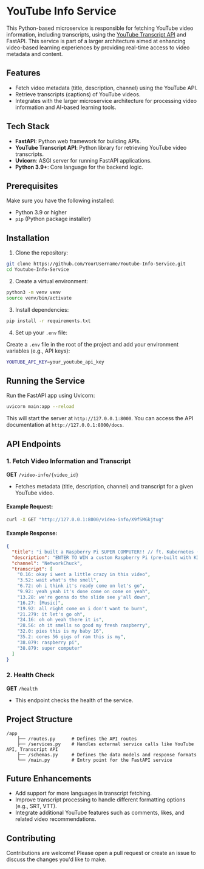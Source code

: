 # YouTube Info Service

This Python-based microservice is responsible for fetching YouTube video information, including transcripts, using the [YouTube Transcript API](https://pypi.org/project/youtube-transcript-api/) and FastAPI. This service is part of a larger architecture aimed at enhancing video-based learning experiences by providing real-time access to video metadata and content.

## Features
- Fetch video metadata (title, description, channel) using the YouTube API.
- Retrieve transcripts (captions) of YouTube videos.
- Integrates with the larger microservice architecture for processing video information and AI-based learning tools.

## Tech Stack
- **FastAPI**: Python web framework for building APIs.
- **YouTube Transcript API**: Python library for retrieving YouTube video transcripts.
- **Uvicorn**: ASGI server for running FastAPI applications.
- **Python 3.9+**: Core language for the backend logic.

## Prerequisites
Make sure you have the following installed:
- Python 3.9 or higher
- `pip` (Python package installer)

## Installation

1. Clone the repository:

```bash
git clone https://github.com/YourUsername/Youtube-Info-Service.git
cd Youtube-Info-Service
```

2. Create a virtual environment:

```bash
python3 -m venv venv
source venv/bin/activate
```

3. Install dependencies:

```bash
pip install -r requirements.txt
```

4. Set up your `.env` file:

Create a `.env` file in the root of the project and add your environment variables (e.g., API keys):

```bash
YOUTUBE_API_KEY=your_youtube_api_key
```

## Running the Service

Run the FastAPI app using Uvicorn:

```bash
uvicorn main:app --reload
```

This will start the server at `http://127.0.0.1:8000`. You can access the API documentation at `http://127.0.0.1:8000/docs`.

## API Endpoints

### 1. Fetch Video Information and Transcript

**GET** `/video-info/{video_id}`

- Fetches metadata (title, description, channel) and transcript for a given YouTube video.

#### Example Request:

```bash
curl -X GET "http://127.0.0.1:8000/video-info/X9fSMGkjtug"
```

#### Example Response:

```json
{
  "title": "i built a Raspberry Pi SUPER COMPUTER!! // ft. Kubernetes (k3s cluster w/ Rancher)",
  "description": "ENTER TO WIN a custom Raspberry Pi (pre-built with K3s)...",
  "channel": "NetworkChuck",
  "transcript": [
    "0.16: okay i went a little crazy in this video",
    "3.52: wait what's the smell",
    "6.72: oh i think it's ready come on let's go",
    "9.92: yeah yeah it's done come on come on yeah",
    "13.28: we're gonna do the slide see y'all down",
    "16.27: [Music]",
    "19.92: all right come on i don't want to burn",
    "21.279: it let's go oh",
    "24.16: oh oh yeah there it is",
    "28.56: oh it smells so good my fresh raspberry",
    "32.0: pies this is my baby 16",
    "35.2: cores 56 gigs of ram this is my",
    "38.079: raspberry pi",
    "38.879: super computer"
  ]
}
```

### 2. Health Check 

**GET** `/health`

- This endpoint checks the health of the service.

## Project Structure

```
/app
    ├── /routes.py      # Defines the API routes
    ├── /services.py    # Handles external service calls like YouTube API, Transcript API
    ├── /schemas.py     # Defines the data models and response formats
    └── /main.py        # Entry point for the FastAPI service
```

## Future Enhancements
- Add support for more languages in transcript fetching.
- Improve transcript processing to handle different formatting options (e.g., SRT, VTT).
- Integrate additional YouTube features such as comments, likes, and related video recommendations.

## Contributing
Contributions are welcome! Please open a pull request or create an issue to discuss the changes you'd like to make.
